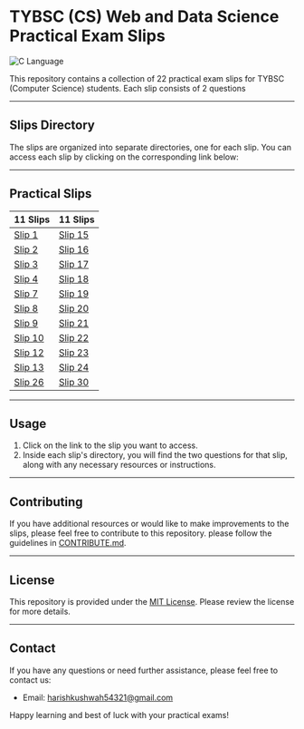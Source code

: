 # TYBSC (CS) Web and Data Science Practical Exam Slips 

![C Language](https://img.shields.io/badge/Language-c-blue.svg)

This repository contains a collection of 22 practical exam slips for TYBSC (Computer Science) students. Each slip consists of 2 questions

---

## Slips Directory

The slips are organized into separate directories, one for each slip. You can access each slip by clicking on the corresponding link below:

---

## Practical Slips


| 11 Slips                             | 11 Slips                            |
|---------------------------------------|---------------------------------------|
| [Slip 1](https://github.com/Harish-Kushwah/CS-Practical-Solutions/tree/main/sem5/Web_%26_DS/practicals/slip1)   | [Slip 15](https://github.com/Harish-Kushwah/CS-Practical-Solutions/tree/main/sem5/Web_%26_DS/practicals/slip15) |
| [Slip 2](https://github.com/Harish-Kushwah/CS-Practical-Solutions/tree/main/sem5/Web_%26_DS/practicals/slip2)   | [Slip 16](https://github.com/Harish-Kushwah/CS-Practical-Solutions/tree/main/sem5/Web_%26_DS/practicals/slip16) |
| [Slip 3](https://github.com/Harish-Kushwah/CS-Practical-Solutions/tree/main/sem5/Web_%26_DS/practicals/slip3)   | [Slip 17](https://github.com/Harish-Kushwah/CS-Practical-Solutions/tree/main/sem5/Web_%26_DS/practicals/slip17) |
| [Slip 4](https://github.com/Harish-Kushwah/CS-Practical-Solutions/tree/main/sem5/Web_%26_DS/practicals/slip4)   | [Slip 18](https://github.com/Harish-Kushwah/CS-Practical-Solutions/tree/main/sem5/Web_%26_DS/practicals/slip18) |
| [Slip 7](https://github.com/Harish-Kushwah/CS-Practical-Solutions/tree/main/sem5/Web_%26_DS/practicals/slip7)   | [Slip 19](https://github.com/Harish-Kushwah/CS-Practical-Solutions/tree/main/sem5/Web_%26_DS/practicals/slip19) |
| [Slip 8](https://github.com/Harish-Kushwah/CS-Practical-Solutions/tree/main/sem5/Web_%26_DS/practicals/slip8)   | [Slip 20](https://github.com/Harish-Kushwah/CS-Practical-Solutions/tree/main/sem5/Web_%26_DS/practicals/slip20) |
| [Slip 9](https://github.com/Harish-Kushwah/CS-Practical-Solutions/tree/main/sem5/Web_%26_DS/practicals/slip9)   | [Slip 21](https://github.com/Harish-Kushwah/CS-Practical-Solutions/tree/main/sem5/Web_%26_DS/practicals/slip21) |
| [Slip 10](https://github.com/Harish-Kushwah/CS-Practical-Solutions/tree/main/sem5/Web_%26_DS/practicals/slip10)   | [Slip 22](https://github.com/Harish-Kushwah/CS-Practical-Solutions/tree/main/sem5/Web_%26_DS/practicals/slip22) |
| [Slip 12](https://github.com/Harish-Kushwah/CS-Practical-Solutions/tree/main/sem5/Web_%26_DS/practicals/slip12)   | [Slip 23](https://github.com/Harish-Kushwah/CS-Practical-Solutions/tree/main/sem5/Web_%26_DS/practicals/slip23) |
| [Slip 13](https://github.com/Harish-Kushwah/CS-Practical-Solutions/tree/main/sem5/Web_%26_DS/practicals/slip13) | [Slip 24](https://github.com/Harish-Kushwah/CS-Practical-Solutions/tree/main/sem5/Web_%26_DS/practicals/slip24)|
| [Slip 26](https://github.com/Harish-Kushwah/CS-Practical-Solutions/tree/main/sem5/Web_%26_DS/practicals/slip26) | [Slip 30](https://github.com/Harish-Kushwah/CS-Practical-Solutions/tree/main/sem5/Web_%26_DS/practicals/slip30)|


---
## Usage

1. Click on the link to the slip you want to access.
2. Inside each slip's directory, you will find the two questions for that slip, along with any necessary resources or instructions.
---
## Contributing

If you have additional resources or would like to make improvements to the slips, please feel free to contribute to this repository.  please follow the guidelines in [CONTRIBUTE.md](https://github.com/Harish-Kushwah/Data-Structures-and-Algorithms-C/blob/slips/contribute.md).

---

## License

This repository is provided under the [MIT License](/LICENSE). Please review the license for more details.

---

## Contact

If you have any questions or need further assistance, please feel free to contact us:
- Email: [harishkushwah54321@gmail.com](mailto:harishkushwah5421@gmail.com)

Happy learning and best of luck with your practical exams!
